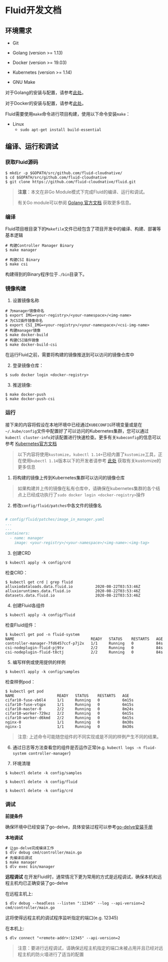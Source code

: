 # Fluid开发文档

## 环境需求

- Git

- Golang (version >= 1.13)
- Docker (version >= 19.03)
- Kubernetes (version >= 1.14)
- GNU Make

对于Golang的安装与配置，请参考[此处](https://golang.org/dl/)。

对于Docker的安装与配置，请参考[此处](https://docs.docker.com/engine/install/)。

Fluid需要使用`make`命令进行项目构建，使用以下命令安装`make`：

- Linux
    - `sudo apt-get install build-essential` 

## 编译、运行和调试

### 获取Fluid源码

```shell
$ mkdir -p $GOPATH/src/github.com/fluid-cloudnative/
$ cd $GOPATH/src/github.com/fluid-cloudnative
$ git clone https://github.com/fluid-cloudnative/fluid.git
```

> **注意**：本文在非Go Module模式下完成Fluid的编译、运行和调试。
>
> 有关Go module可以参阅 [Golang 官方文档](https://github.com/golang/go/wiki/Modules) 获取更多信息。

### 编译
Fluid项目根目录下的`Makefile`文件已经包含了项目开发中的编译、构建、部署等基本逻辑
```shell
# 构建Controller Manager Binary
$ make manager

# 构建CSI Binary
$ make csi
```
构建得到的Binary程序位于`./bin`目录下。

### 镜像构建

1. 设置镜像名称       
```shell
# 为manager镜像命名
$ export IMG=<your-registry>/<your-namespace>/<img-name>
# 为CSI插件镜像命名
$ export CSI_IMG=<your-registry>/<your-namespace>/<csi-img-name>
# 构建manager镜像
$ make docker-build
# 构建CSI插件镜像
$ make docker-build-csi
```

在运行Fluid之前，需要将构建的镜像推送到可以访问的镜像仓库中

2. 登录镜像仓库：     
```shell
$ sudo docker login <docker-registry>
```

3. 推送镜像:      
```shell          
$ make docker-push
$ make docker-push-csi
```

### 运行
接下来的内容将假设在本地环境中已经通过`KUBECONFIG`环境变量或是在`~/.kube/config`文件中配置好了可以访问的Kubernetes集群，您可以通过`kubectl cluster-info`对该配置进行快速检查。更多有关`kubeconfig`的信息可以参考
[Kubernetes官方文档](https://kubernetes.io/docs/tasks/access-application-cluster/configure-access-multiple-clusters/)

> 以下内容将使用`kustomize`，`kubectl 1.14+`已经内置了`kustomize`工具，正在使用`kubectl 1.14`版本以下的开发者请参考 [此处](https://kustomize.io/) 获取有关kustomize的更多信息


1. 将构建的镜像上传到Kubernetes集群可以访问的镜像仓库
> 如果构建并上传的镜像在私有仓库中，请确保在kubernetes集群的各个结点上已经成功执行了`sudo docker login <docker-registry>`操作


2. 修改`config/fluid/patches`中各文件的镜像名
```yaml

# config/fluid/patches/image_in_manager.yaml
...
...
containers:
  - name: manager
    image: <your-registry>/<your-namespace>/<img-name>:<img-tag>

```

3. 创建CRD
```shell
$ kubectl apply -k config/crd
```

检查CRD：

```shell
$ kubectl get crd | grep fluid
alluxiodataloads.data.fluid.io          2020-08-22T03:53:46Z
alluxioruntimes.data.fluid.io           2020-08-22T03:53:46Z
datasets.data.fluid.io                  2020-08-22T03:53:46Z
```

4. 创建Fluid各组件
```shell
$ kubectl apply -k config/fluid
```

检查Fluid组件：

```shell
$ kubectl get pod -n fluid-system
NAME                                  READY   STATUS    RESTARTS   AGE
controller-manager-7fd6457ccf-p7j2x   1/1     Running   0          84s
csi-nodeplugin-fluid-pj9tv            2/2     Running   0          84s
csi-nodeplugin-fluid-t8ctj            2/2     Running   0          84s
```

5. 编写样例或使用提供的样例
```shell
$ kubectl apply -k config/samples
```

检查样例pod：

```shell
$ kubectl get pod
NAME                   READY   STATUS    RESTARTS   AGE
cifar10-fuse-vb6l4     1/1     Running   0          6m15s
cifar10-fuse-vtqpx     1/1     Running   0          6m15s
cifar10-master-0       2/2     Running   0          8m24s
cifar10-worker-729xz   2/2     Running   0          6m15s
cifar10-worker-d6kmd   2/2     Running   0          6m15s
nginx-0                1/1     Running   0          8m30s
nginx-1                1/1     Running   0          8m30s
```
> 注意: 上述命令可能随您组件的不同实现或是不同的样例产生不同的结果。

6. 通过日志等方法查看您的组件是否运作正常(e.g. `kubectl logs -n fluid-system controller-manager`)

7. 环境清理
```shell
$ kubectl delete -k config/samples

$ kubectl delete -k config/fluid

$ kubectl delete -k config/crd
```

### 调试

**前提条件**

确保环境中已经安装了go-delve，具体安装过程可以参考[go-delve安装手册](https://github.com/go-delve/delve/tree/master/Documentation/installation)

**本地调试**
```shell
# 让go-delve完成编译工作
$ dlv debug cmd/controller/main.go
# 先编译后调试
$ make manager
$ dlv exec bin/manager
```

**远程调试**
在开发Fluid时，通常情况下更为常用的方式是远程调试，确保本机和远程主机均已正确安装了go-delve

在远程主机上:
```shell
$ dlv debug --headless --listen ":12345" --log --api-version=2 cmd/controller/main.go
```
这将使得远程主机的调试程序监听指定的端口(e.g. 12345)

在本机上:
```shell
$ dlv connect "<remote-addr>:12345" --api-version=2
```
> 注意：要进行远程调试，请确保远程主机指定的端口未被占用并且已经对远程主机的防火墙进行了适当的配置